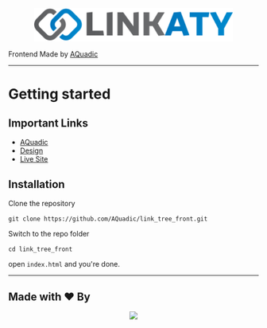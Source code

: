 <p align="center"><a href="https://aquadic.github.io/link_tree_front" target="_blank"><img src="./images/logo.svg" width="400"></a></p>

Frontend Made by [AQuadic](https://aquadic.com)

----------

# Getting started

## Important Links

- [AQuadic](https://aquadic.com)
- [Design](https://www.figma.com/file/1rI25LCw7iFa5kYWpa8Nzo/Link-Tree)
- [Live Site](https://aquadic.github.io/link_tree_front)

## Installation

Clone the repository

    git clone https://github.com/AQuadic/link_tree_front.git

Switch to the repo folder

    cd link_tree_front

open `index.html` and you're done.

----------

## Made with ♥ By

<p align="center"><a href="https://AQuadic.com" target="_blank"><img src="https://AQuadic.com/img/logo.svg" width="200"></a></p>

